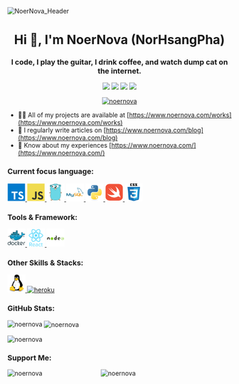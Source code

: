 ![NoerNova_Header](https://user-images.githubusercontent.com/9565672/155766673-1219733c-92cb-40e2-bca9-90ade46cd7ea.png)

<h1 align="center">Hi 👋, I'm NoerNova (NorHsangPha)</h1>
<h3 align="center">I code, I play the guitar, I drink coffee, and watch dump cat on the internet.</h3>

<p align="center"><a href="https://www.twitter.com/noer_nova"><img src="https://img.shields.io/badge/twitter-%231DA1F2.svg?&style=for-the-badge&logo=twitter&logoColor=white" height=25></a> <a href="https://www.linkedin.com/in/norhsangpha"><img src="https://img.shields.io/badge/linkedin-%230077B5.svg?&style=for-the-badge&logo=linkedin&logoColor=white" height=25></a> <a href="https://www.youtube.com/channel/UCvmVBOJ2LPD_lNcIhLXqmYw/"><img src="https://img.shields.io/badge/youtube-%23FF0000.svg?&style=for-the-badge&logo=youtube&logoColor=white" height=25></a> <a href="https://www.noernova.com"><img src="https://img.shields.io/badge/websites-%23#282A36.svg?&style=for-the-badge&logo=website&logoColor=white" height=25></a></p>


<p align="center"> <a href="https://github.com/ryo-ma/github-profile-trophy"><img src="https://github-profile-trophy.vercel.app/?username=noernova" alt="noernova" /></a> </p>



- 👨‍💻 All of my projects are available at [https://www.noernova.com/works](https://www.noernova.com/works)
- 📝 I regularly write articles on [https://www.noernova.com/blog](https://www.noernova.com/blog)
- 📄 Know about my experiences [https://www.noernova.com/](https://www.noernova.com/)



<h3 align="left">Current focus language:</h3>

<a href="https://www.typescriptlang.org/" target="_blank" rel="noreferrer"> <img src="https://raw.githubusercontent.com/devicons/devicon/master/icons/typescript/typescript-original.svg" alt="typescript" width="40" height="40"/> </a><a href="https://developer.mozilla.org/en-US/docs/Web/JavaScript" target="_blank" rel="noreferrer"> <img src="https://raw.githubusercontent.com/devicons/devicon/master/icons/javascript/javascript-original.svg" alt="javascript" width="40" height="40"/> </a><a href="https://golang.org" target="_blank" rel="noreferrer"> <img src="https://raw.githubusercontent.com/devicons/devicon/master/icons/go/go-original.svg" alt="go" width="40" height="40"/> </a><a href="https://www.mysql.com/" target="_blank" rel="noreferrer"> <img src="https://raw.githubusercontent.com/devicons/devicon/master/icons/mysql/mysql-original-wordmark.svg" alt="mysql" width="40" height="40"/> </a><a href="https://www.python.org" target="_blank" rel="noreferrer"> <img src="https://raw.githubusercontent.com/devicons/devicon/master/icons/python/python-original.svg" alt="python" width="40" height="40"/> </a><a href="https://developer.apple.com/swift/" target="_blank" rel="noreferrer"> <img src="https://raw.githubusercontent.com/devicons/devicon/master/icons/swift/swift-original.svg" alt="swift" width="40" height="40"/> </a><a href="https://www.w3schools.com/css/" target="_blank" rel="noreferrer"> <img src="https://raw.githubusercontent.com/devicons/devicon/master/icons/css3/css3-original-wordmark.svg" alt="css3" width="40" height="40"/></a>



<h3 align="left">Tools & Framework:</h3>

<a href="https://www.docker.com/" target="_blank" rel="noreferrer"> <img src="https://raw.githubusercontent.com/devicons/devicon/master/icons/docker/docker-original-wordmark.svg" alt="docker" width="40" height="40"/> </a><a href="https://reactjs.org/" target="_blank" rel="noreferrer"> <img src="https://raw.githubusercontent.com/devicons/devicon/master/icons/react/react-original-wordmark.svg" alt="react" width="40" height="40"/> </a><a href="https://nodejs.org" target="_blank" rel="noreferrer"> <img src="https://raw.githubusercontent.com/devicons/devicon/master/icons/nodejs/nodejs-original-wordmark.svg" alt="nodejs" width="40" height="40"/></a>


<h3 align="left">Other Skills & Stacks:</h3>

<a href="https://www.linux.org/" target="_blank" rel="noreferrer"> <img src="https://raw.githubusercontent.com/devicons/devicon/master/icons/linux/linux-original.svg" alt="linux" width="40" height="40"/> </a><a href="https://heroku.com" target="_blank" rel="noreferrer"> <img src="https://www.vectorlogo.zone/logos/heroku/heroku-icon.svg" alt="heroku" width="40" height="40"/></a>


<h3 align="left">GitHub Stats:</h3>
<p><img align="left" src="https://github-readme-stats.vercel.app/api/top-langs?username=noernova&show_icons=true&locale=en&layout=compact" alt="noernova" /></p>

<p>&nbsp;<img align="center" src="https://github-readme-stats.vercel.app/api?username=noernova&show_icons=true&locale=en" alt="noernova" /></p>

<p><img align="center" src="https://github-readme-streak-stats.herokuapp.com/?user=noernova&" alt="noernova" /></p>




<h3 align="left">Support Me:</h3>

<p><a href="https://www.buymeacoffee.com/noernova"><img align="left" src="https://cdn.buymeacoffee.com/buttons/v2/default-yellow.png" height="50" width="210" alt="noernova" /></a><a href="https://ko-fi.com/noernova"><img align="left" src="https://cdn.ko-fi.com/cdn/kofi3.png?v=3" height="50" width="210" alt="noernova" /></a></p>
